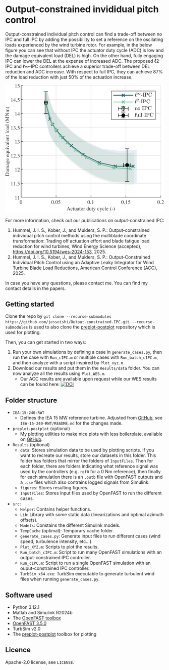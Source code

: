 # Output-constrained invididual pitch control

Output-constrained individual pitch control can find a trade-off between no IPC
and full IPC by adding the possibility to set a reference on the oscilating
loads experienced by the wind turbine rotor. For example, in the below figure
you can see that without IPC the actuator duty cycle (ADC) is low and the damage
equivalent load (DEL) is high. On the other hand, fully engaging IPC can lower
the DEL at the expense of increased ADC. The proposed ℓ2-IPC and ℓ∞-IPC controllers achieve a superior trade-off between DEL reduction
and ADC increase. With respect to full IPC, they can achieve 87% of the load
reduction with just 50% of the actuation increase.

![Comparing output-constrained IPC to conventional IPC being turned on or off.](Results/figures/WES/DELvsADC_turbulent.png)

For more information, check out our publications on output-constrained IPC:

1. Hummel, J. I. S., Kober, J., and Mulders, S. P.: Output-constrained
   individual pitch control methods using the multiblade coordinate
   transformation: Trading off actuation effort and blade fatigue load reduction
   for wind turbines, Wind Energy Science (accepted),
   <https://doi.org/10.5194/wes-2024-153>, 2025.
2. Hummel, J. I. S., Kober, J., and Mulders, S. P.: Output-Constrained
   Individual Pitch Control using an Adaptive Leaky Integrator for Wind Turbine
   Blade Load Reductions, American Control Conference (ACC), 2025.

In case you have any questions, please contact me. You can find my contact
details in the papers.

## Getting started

Clone the repo by `git clone --recurse-submodules
https://github.com/jesseishi/Output-constrained-IPC.git`. `--recurse-submodules`
is used to also clone the
[preplot-postplot](https://github.com/jesseishi/preplot-postplot) repository
which is used for plotting.

Then, you can get started in two ways:

1. Run your own simulations by defining a case in `generate_cases.py`, then run
   the case with `Run_cIPC.m` or multiple cases with `Run_batch_cIPC.m`, and
   then analyze with a script inspired by `Plot_xyz.m`.
2. Download our results and put them in the `Results/data` folder. You can now
   analyze all the results using `Plot_WES.m`.
    - Our ACC results are available upon request while our WES results can be
      found here:
      [![DOI](https://data.4tu.nl/v3/datasets/372325a3-306e-4578-9c72-4fcda690a999/doi-badge.svg)](https://doi.org/10.4121/372325a3-306e-4578-9c72-4fcda690a999)

## Folder structure

- `IEA-15-240-RWT`
  - Defines the IEA 15 MW reference turbine. Adjusted from
    [GitHub](https://github.com/IEAWindTask37/IEA-15-240-RWT), see
    `IEA-15-240-RWT/README.md` for the changes made.
- `preplot-postplot` (optional)
  - My plotting utilities to make nice plots with less boilerplate, available on
    [GitHub](https://github.com/jesseishi/preplot-postplot).
- `Results` (optional)
  - `data`: Stores simulation data to be used by plotting scripts. If you want
      to recreate our results, store our datasets in this folder. This folder
      has folders that mirror the folders of `InputFiles`. Then for each folder,
      there are folders indicating what reference signal was used by the
      controllers (e.g. `ref0` for a 0 Nm reference), then finally for each
      simulation there is an `.outb` file with OpenFAST outputs and a `.csv`
      files which also contrains logged signals from Simulink.
  - `figures`: Stores resulting figures.
  - `InputFiles`: Stores input files used by OpenFAST to run the different
    cases.
- `src`:
  - `Helper`: Contains helper functions.
  - `Lib`: Library with some static data (linearizations and optimal azimuth
    offsets).
  - `Models`: Constains the different Simulink models.
  - `TempCache` (optimal): Temporary cache folder.
  - `generate_cases.py`: Generate input files to run different cases (wind
speed, turbulence intensity, etc...).
  - `Plot_XYZ.m`: Scripts to plot the results.
  - `Run_batch_cIPC.m`: Script to run many OpenFAST simulations with an
    output-constrained IPC controller.
  - `Run_cIPC.m`: Script to run a single OpenFAST simulation with an
    ouput-constrained IPC controller.
  - `TurbSim_x64.exe`: TurbSim executable to generate turbulent wind files when
    running `generate_cases.py`.

## Software used

- Python 3.12.1
- Matlab and Simulink R2024b
- The [OpenFAST toolbox](https://github.com/OpenFAST/python-toolbox)
- [OpenFAST 3.5.0](https://github.com/OpenFAST/openfast/releases/tag/v3.5.0)
- TurbSim v2.0
- The [preplot-postplot](https://github.com/jesseishi/preplot-postplot) toolbox
  for plotting

## Licence

Apache-2.0 license, see `LICENSE`.

